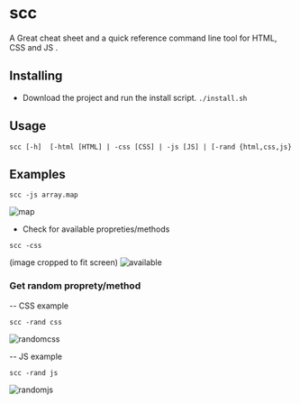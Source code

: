# scc
A Great cheat sheet and a quick reference command line tool for HTML, CSS and JS .

## Installing
- Download the project and run the install script.
`./install.sh`

## Usage
```shell
scc [-h]  [-html [HTML] | -css [CSS] | -js [JS] | [-rand {html,css,js}
```
## Examples
```shell
scc -js array.map
```
![map](https://github.com/Ziyadsk/scc/blob/master/screenshots/map.png)

- Check for available propreties/methods 
```shell
scc -css
```
(image cropped to fit screen)
![available](https://github.com/Ziyadsk/scc/blob/master/screenshots/available.png)

### Get random proprety/method

-- CSS example
```shell
scc -rand css 
``` 

![randomcss](https://github.com/Ziyadsk/scc/blob/master/screenshots/randomcss.png)

-- JS example
```shell
scc -rand js 
``` 

![randomjs](https://github.com/Ziyadsk/scc/blob/master/screenshots/randomjs.png)
 

